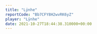 ```yaml
---
title: "Lÿnhe"
reportCode: "Bb7CFY8H2wvRK6yZ"
player: "Lÿnhe"
date: 2021-10-27T18:44:38.310000+00:00
---
```

